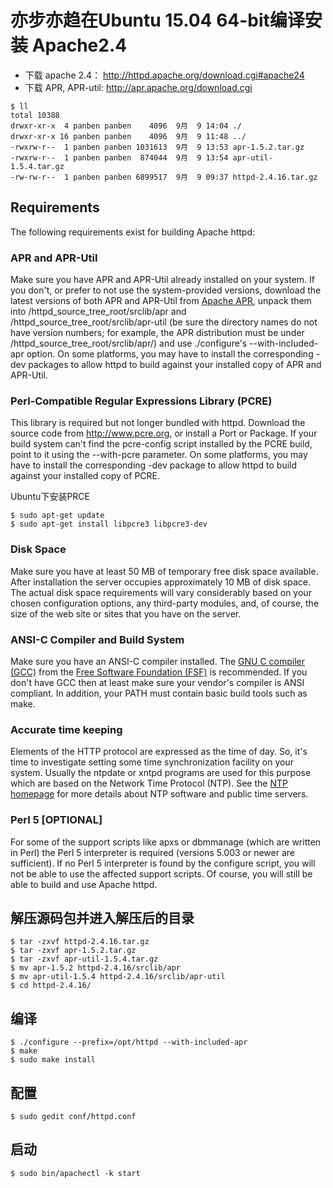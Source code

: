 # 亦步亦趋在Ubuntu 15.04 64-bit编译安装 Apache2.4

* 下载 apache 2.4： http://httpd.apache.org/download.cgi#apache24
* 下载 APR, APR-util: http://apr.apache.org/download.cgi

```
$ ll
total 10388
drwxr-xr-x  4 panben panben    4096  9月  9 14:04 ./
drwxr-xr-x 16 panben panben    4096  9月  9 11:48 ../
-rwxrw-r--  1 panben panben 1031613  9月  9 13:53 apr-1.5.2.tar.gz
-rwxrw-r--  1 panben panben  874044  9月  9 13:54 apr-util-1.5.4.tar.gz
-rw-rw-r--  1 panben panben 6899517  9月  9 09:37 httpd-2.4.16.tar.gz
```

## Requirements

The following requirements exist for building Apache httpd:

### APR and APR-Util 

Make sure you have APR and APR-Util already installed on your system. If you don't, or prefer to not use the system-provided versions, download the latest versions of both APR and APR-Util from [Apache APR](http://apr.apache.org/), unpack them into /httpd_source_tree_root/srclib/apr and /httpd_source_tree_root/srclib/apr-util (be sure the directory names do not have version numbers; for example, the APR distribution must be under /httpd_source_tree_root/srclib/apr/) and use ./configure's --with-included-apr option. On some platforms, you may have to install the corresponding -dev packages to allow httpd to build against your installed copy of APR and APR-Util. 

### Perl-Compatible Regular Expressions Library (PCRE) 

This library is required but not longer bundled with httpd. Download the source code from http://www.pcre.org, or install a Port or Package. If your build system can't find the pcre-config script installed by the PCRE build, point to it using the --with-pcre parameter. On some platforms, you may have to install the corresponding -dev package to allow httpd to build against your installed copy of PCRE. 

Ubuntu下安装PRCE

```
$ sudo apt-get update
$ sudo apt-get install libpcre3 libpcre3-dev
```

### Disk Space 

Make sure you have at least 50 MB of temporary free disk space available. After installation the server occupies approximately 10 MB of disk space. The actual disk space requirements will vary considerably based on your chosen configuration options, any third-party modules, and, of course, the size of the web site or sites that you have on the server. 

### ANSI-C Compiler and Build System 

Make sure you have an ANSI-C compiler installed. The [GNU C compiler (GCC)](http://gcc.gnu.org/) from the [Free Software Foundation (FSF)](http://www.gnu.org/) is recommended. If you don't have GCC then at least make sure your vendor's compiler is ANSI compliant. In addition, your PATH must contain basic build tools such as make. 

### Accurate time keeping 

Elements of the HTTP protocol are expressed as the time of day. So, it's time to investigate setting some time synchronization facility on your system. Usually the ntpdate or xntpd programs are used for this purpose which are based on the Network Time Protocol (NTP). See the [NTP homepage](http://www.ntp.org/) for more details about NTP software and public time servers. 

### Perl 5 [OPTIONAL] 

For some of the support scripts like apxs or dbmmanage (which are written in Perl) the Perl 5 interpreter is required (versions 5.003 or newer are sufficient). If no Perl 5 interpreter is found by the configure script, you will not be able to use the affected support scripts. Of course, you will still be able to build and use Apache httpd.

## 解压源码包并进入解压后的目录

```
$ tar -zxvf httpd-2.4.16.tar.gz
$ tar -zxvf apr-1.5.2.tar.gz
$ tar -zxvf apr-util-1.5.4.tar.gz
$ mv apr-1.5.2 httpd-2.4.16/srclib/apr
$ mv apr-util-1.5.4 httpd-2.4.16/srclib/apr-util
$ cd httpd-2.4.16/
```

## 编译

```
$ ./configure --prefix=/opt/httpd --with-included-apr
$ make
$ sudo make install
```

## 配置

```
$ sudo gedit conf/httpd.conf
```

## 启动

```
$ sudo bin/apachectl -k start
```
